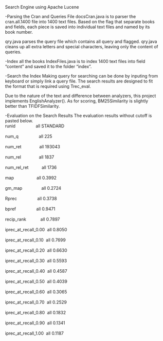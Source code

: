 Search Engine using Apache Lucene

-Parsing the Cran and Queries
File docsCran.java is to parser the cran.all.1400 file into 1400 text files. Based on the flag that separate books and fields, each piece is saved into individual text files and named by its book number. 

qry.java parses the query file which contains all query and flagged. qry.java cleans up all extra letters and special characters, leaving only the content of queries. 

-Index all the books
IndexFiles.java is to index 1400 text files into field “content” and saved it to the folder “index”. 

-Search the Index
Making query for searching can be done by inputing from keyboard or simply link a query file. The search results are designed to fit the format that is required using Trec_eval.

Due to the nature of the text and difference between analyzers, this project implements EnglishAnalyzer().
As for scoring, BM25Similarity is slightly better than TFIDFSimilarity.

-Evaluation on the Search Results
The evaluation results without cutoff is pasted below.
<br>runid                 		all	STANDARD</br>
<br>num_q                 		all	225</br>
<br>num_ret               		all	193043</br>
<br>num_rel               		all	1837</br>
<br>num_rel_ret           		all	1736</br>
<br>map                   		all	0.3992</br>
<br>gm_map                		all	0.2724</br>
<br>Rprec                 		all	0.3738</br>
<br>bpref                 		all	0.9471</br>
<br>recip_rank            		all	0.7897</br>
<br>iprec_at_recall_0.00  	all	0.8050</br>
<br>iprec_at_recall_0.10  	all	0.7699</br>
<br>iprec_at_recall_0.20  	all	0.6630</br>
<br>iprec_at_recall_0.30  	all	0.5593</br>
<br>iprec_at_recall_0.40  	all	0.4587</br>
<br>iprec_at_recall_0.50  	all	0.4039</br>
<br>iprec_at_recall_0.60  	all	0.3065</br>
<br>iprec_at_recall_0.70  	all	0.2529</br>
<br>iprec_at_recall_0.80  	all	0.1832</br>
<br>iprec_at_recall_0.90  	all	0.1341</br>
<br>iprec_at_recall_1.00  	all	0.1187</br>
